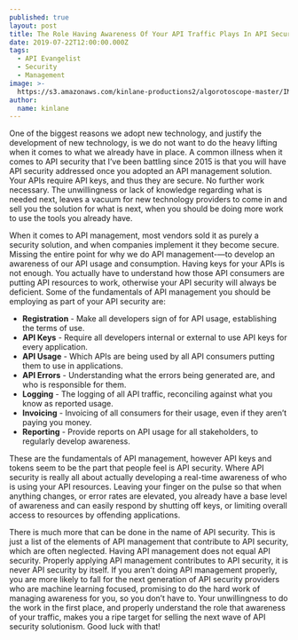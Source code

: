 ```yaml
---
published: true
layout: post
title: The Role Having Awareness Of Your API Traffic Plays In API Security
date: 2019-07-22T12:00:00.000Z
tags:
  - API Evangelist
  - Security
  - Management
image: >-
  https://s3.amazonaws.com/kinlane-productions2/algorotoscope-master/IMG_4038_blue_circuit.jpg
author:
  name: kinlane
---
```

One of the biggest reasons we adopt new technology, and justify the development of new technology, is we do not want to do the heavy lifting when it comes to what we already have in place. A common illness when it comes to API security that I’ve been battling since 2015 is that you will have API security addressed once you adopted an API management solution. Your APIs require API keys, and thus they are secure. No further work necessary. The unwillingness or lack of knowledge regarding what is needed next, leaves a vacuum for new technology providers to come in and sell you the solution for what is next, when you should be doing more work to use the tools you already have.

When it comes to API management, most vendors sold it as purely a security solution, and when companies implement it they become secure. Missing the entire point for why we do API management-—to develop an awareness of our API usage and consumption. Having keys for your APIs is not enough. You actually have to understand how those API consumers are putting API resources to work, otherwise your API security will always be deficient. Some of the fundamentals of API management you should be employing as part of your API security are:

- **Registration** - Make all developers sign of for API usage, establishing the terms of use.
- **API Keys** - Require all developers internal or external to use API keys for every application.
- **API Usage** - Which APIs are being used by all API consumers putting them to use in applications.
- **API Errors** - Understanding what the errors being generated are, and who is responsible for them.
- **Logging** - The logging of all API traffic, reconciling against what you know as reported usage.
- **Invoicing** - Invoicing of all consumers for their usage, even if they aren’t paying you money.
- **Reporting** - Provide reports on API usage for all stakeholders, to regularly develop awareness.

These are the fundamentals of API management, however API keys and tokens seem to be the part that people feel is API security. Where API security is really all about actually developing a real-time awareness of who is using your API resources. Leaving your finger on the pulse so that when anything changes, or error rates are elevated, you already have a base level of awareness and can easily respond by shutting off keys, or limiting overall access to resources by offending applications.

There is much more that can be done in the name of API security. This is just a list of the elements of API management that contribute to API security, which are often neglected. Having API management does not equal API security. Properly applying API management contributes to API security, it is never API security by itself. If you aren’t doing API management properly, you are more likely to fall for the next generation of API security providers who are machine learning focused, promising to do the hard work of managing awareness for you, so you don’t have to. Your unwillingness to do the work in the first place, and properly understand the role that awareness of your traffic, makes you a ripe target for selling the next wave of API security solutionism. Good luck with that!
